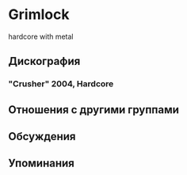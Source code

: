 # Grimlock

hardcore with metal

## Дискография

### "Crusher" 2004, Hardcore




## Отношения с другими группами


## Обсуждения


## Упоминания

